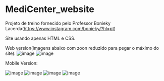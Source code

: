 # MediCenter_website

Projeto de treino fornecido pelo Professor Bonieky Lacerda(https://www.instagram.com/bonieky/?hl=pt)

Site usando apenas HTML e CSS.


Web version(imagens abaixo com zoon reduzido para pegar o máximo do site):
![image](https://user-images.githubusercontent.com/43038221/143934233-22d6fc84-fc81-48cf-ae4a-1a1092d1d9ad.png)
![image](https://user-images.githubusercontent.com/43038221/143934318-9f5a4f73-8cf2-4ff3-8cab-83a0245dc5db.png)


Mobile Version:





![image](https://user-images.githubusercontent.com/43038221/143934533-0f7a6ff0-9820-420a-b12b-a430c2904770.png)
![image](https://user-images.githubusercontent.com/43038221/143934714-bedb9a09-6e15-49fe-b0b8-647491d5f0e6.png)
![image](https://user-images.githubusercontent.com/43038221/143934774-924849ad-75b3-4ec2-ac63-e7880508ca06.png)
![image](https://user-images.githubusercontent.com/43038221/143934841-8be6faf7-76ad-4c8c-95c4-1e2e6a439258.png)

